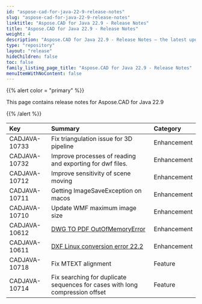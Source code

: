 ```yaml
---
id: "aspose-cad-for-java-22-9-release-notes"
slug: "aspose-cad-for-java-22-9-release-notes"
linktitle: "Aspose.CAD for Java 22.9 - Release Notes"
title: "Aspose.CAD for Java 22.9 - Release Notes"
weight: 4
description: "Aspose.CAD for Java 22.9 - Release Notes – the latest updates and fixes."
type: "repository"
layout: "release"
hideChildren: false
toc: false
family_listing_page_title: "Aspose.CAD for Java 22.9 - Release Notes"
menuItemWithNoContent: false
---
```


{{% alert color = "primary" %}}

This page contains release notes for Aspose.CAD for Java 22.9

{{% /alert %}}


|**Key**|**Summary**|**Category**|
| :- | :- | :- |
| CADJAVA-10733 | Fix triangulation issue for 3D pipeline | Enhancement |
| CADJAVA-10732 | Improve processes of reading and exporting for dwf files. | Enhancement |
| CADJAVA-10712 | Improve sensitivity of scene moving | Enhancement |
| CADJAVA-10711 | Getting ImageSaveException on macos | Enhancement |
| CADJAVA-10710 | Update WMF maximum image size | Enhancement |
| CADJAVA-10612 | [DWG TO PDF OutOfMemoryError](https://forum.aspose.com/t/dwg-to-pdf-outofmemoryerror/245798) | Enhancement |
| CADJAVA-10611 | [DXF Linux conversion error 22.2](https://forum.aspose.com/t/dxf-linux-conversion-error-22-2/245729) | Enhancement |
| CADJAVA-10718 | Fix MTEXT alignment | Feature |
| CADJAVA-10714 | Fix searching for duplicate sequences for cases with long compression offset | Feature |
